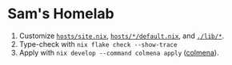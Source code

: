 # Sam's Homelab

1. Customize [`hosts/site.nix`](./hosts/site.nix), [`hosts/*/default.nix`](./hosts/home-server/default.nix), and [`./lib/*`](./lib/default.nix).
2. Type-check with `nix flake check --show-trace`
2. Apply with `nix develop --command colmena apply` ([colmena](https://github.com/zhaofengli/colmena)).
